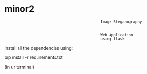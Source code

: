 # minor2

                                                Image Steganography 


                                                Web Application 
                                                using flask 


install all the dependencies using:

pip install -r requirements.txt

(in ur terminal)
